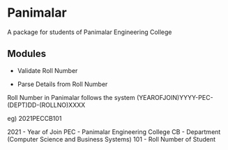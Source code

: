 # Panimalar

A package for students of Panimalar Engineering College

## Modules

- Validate Roll Number

- Parse Details from Roll Number

Roll Number in Panimalar follows the system (YEAROFJOIN)YYYY-PEC-(DEPT)DD-(ROLLNO)XXXX

eg) 2021PECCB101

2021 - Year of Join
PEC - Panimalar Engineering College
CB - Department (Computer Science and Business Systems)
101 - Roll Number of Student
